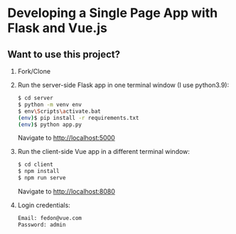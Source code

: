 # Developing a Single Page App with Flask and Vue.js

## Want to use this project?

1. Fork/Clone

2. Run the server-side Flask app in one terminal window (I use python3.9):

    ```sh
    $ cd server
    $ python -m venv env
    $ env\Scripts\activate.bat
    (env)$ pip install -r requirements.txt
    (env)$ python app.py
    ```

    Navigate to [http://localhost:5000](http://localhost:5000)

3. Run the client-side Vue app in a different terminal window:

    ```sh
    $ cd client
    $ npm install
    $ npm run serve
    ```

    Navigate to [http://localhost:8080](http://localhost:8080)

4. Login credentials:

   ```sh
   Email: fedon@vue.com
   Password: admin
   ```
